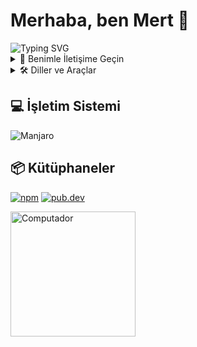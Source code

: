 # Merhaba, ben Mert 👋

<img src="https://readme-typing-svg.herokuapp.com?font=Fira+Code&pause=1000&color=57a4df&width=435&lines=Flutter+Developer;Node.js+Enthusiast;Open+Source+Contributor" alt="Typing SVG" />

<details>
<summary>🤝 Benimle İletişime Geçin</summary>
<br>

[![LinkedIn](https://img.shields.io/badge/LinkedIn-0077B5?style=for-the-badge&logo=linkedin&logoColor=white)](https://www.linkedin.com/in/codermert34/)
[![Mail](https://img.shields.io/badge/Mail-D14836?style=for-the-badge&logo=gmail&logoColor=white)](mailto:codermert@bk.ru)
[![Twitter](https://img.shields.io/badge/Twitter-1DA1F2?style=for-the-badge&logo=X&logoColor=white)](https://x.com/codermert)
[![Stack Overflow](https://img.shields.io/badge/Stack_Overflow-FE7A16?style=for-the-badge&logo=stack-overflow&logoColor=white)](https://stackoverflow.com/users/15413885/coder-mert)
[![Telegram](https://img.shields.io/badge/Telegram-2CA5E0?style=for-the-badge&logo=telegram&logoColor=white)](https://t.me/codermert)

</details>

<details>
<summary>🛠️ Diller ve Araçlar</summary>
<br>

![Flutter](https://img.shields.io/badge/Flutter-02569B?style=for-the-badge&logo=flutter&logoColor=white)
![Dart](https://img.shields.io/badge/Dart-0175C2?style=for-the-badge&logo=dart&logoColor=white)
![Node.js](https://img.shields.io/badge/Node.js-339933?style=for-the-badge&logo=nodedotjs&logoColor=white)
![Android](https://img.shields.io/badge/Android-3DDC84?style=for-the-badge&logo=android&logoColor=white)
![JavaScript](https://img.shields.io/badge/JavaScript-F7DF1E?style=for-the-badge&logo=javascript&logoColor=black)
![MySQL](https://img.shields.io/badge/MySQL-4479A1?style=for-the-badge&logo=mysql&logoColor=white)
![Firebase](https://img.shields.io/badge/Firebase-FFCA28?style=for-the-badge&logo=firebase&logoColor=black)
![Git](https://img.shields.io/badge/Git-F05032?style=for-the-badge&logo=git&logoColor=white)
![Postman](https://img.shields.io/badge/Postman-FF6C37?style=for-the-badge&logo=Postman&logoColor=white)
![Adobe Photoshop](https://img.shields.io/badge/Adobe%20Photoshop-31A8FF?style=for-the-badge&logo=Adobe%20Photoshop&logoColor=black)
![Figma](https://img.shields.io/badge/Figma-F24E1E?style=for-the-badge&logo=figma&logoColor=white)
![QML](https://img.shields.io/badge/QML-41CD52?style=for-the-badge&logo=qt&logoColor=white)
![Linux](https://img.shields.io/badge/Linux-FCC624?style=for-the-badge&logo=linux&logoColor=black)
![KDE](https://img.shields.io/badge/KDE-1D99F3?style=for-the-badge&logo=kde&logoColor=white)

</details>

## 💻 İşletim Sistemi

![Manjaro](https://img.shields.io/badge/Manjaro-35BF5C?style=for-the-badge&logo=Manjaro&logoColor=white)

## 📦 Kütüphaneler 
[![npm](https://img.shields.io/badge/npm-CB3837?style=for-the-badge&logo=npm&logoColor=white)](https://www.npmjs.com/package/turkiye_eczaneler)
[![pub.dev](https://img.shields.io/badge/pub.dev-02569B?style=for-the-badge&logo=dart&logoColor=white)](https://pub.dev/packages/nobetci_eczaneler) 

<img src="https://j.gifs.com/vO0xEx.gif" min-width="200px" max-width="200px" width="200px" align="center" alt="Computador">


